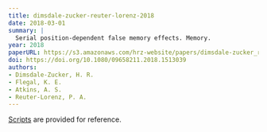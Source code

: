 ```yaml
---
title: dimsdale-zucker-reuter-lorenz-2018
date: 2018-03-01
summary: |
  Serial position-dependent false memory effects. Memory.
year: 2018
paperURL: https://s3.amazonaws.com/hrz-website/papers/dimsdale-zucker_reuter-lorenz_2018.pdf
doi: https://doi.org/10.1080/09658211.2018.1513039
authors:
- Dimsdale-Zucker, H. R.
- Flegal, K. E.
- Atkins, A. S.
- Reuter-Lorenz, P. A.
---
```


[Scripts](https://github.com/hallez/serialfm_pub) are provided for reference. 
